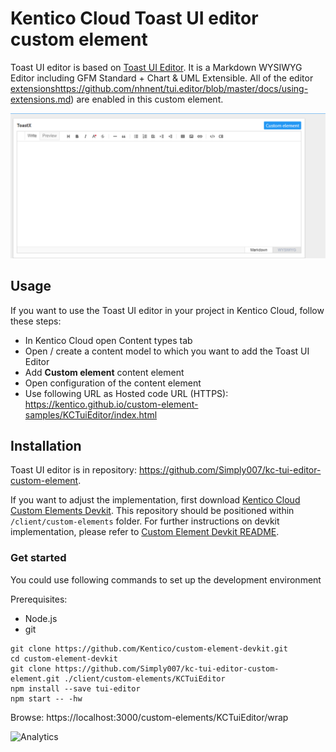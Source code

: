 # Kentico Cloud Toast UI editor custom element

Toast UI editor is based on [Toast UI Editor](https://ui.toast.com/tui-editor). It is a Markdown WYSIWYG Editor including GFM Standard + Chart & UML Extensible.
All of the editor [extensions]()https://github.com/nhnent/tui.editor/blob/master/docs/using-extensions.md) are enabled in this custom element.

![Toast UI editor](ToastUIEditor.gif)

## Usage

If you want to use the Toast UI editor in your project in Kentico Cloud, follow these steps:

* In Kentico Cloud open Content types tab
* Open / create a content model to which you want to add the Toast UI Editor
* Add **Custom element** content element
* Open configuration of the content element
* Use following URL as Hosted code URL (HTTPS): https://kentico.github.io/custom-element-samples/KCTuiEditor/index.html

## Installation

Toast UI editor is in repository: https://github.com/Simply007/kc-tui-editor-custom-element.

If you want to adjust the implementation, first download [Kentico Cloud Custom Elements Devkit](https://github.com/kentico/custom-element-devkit). This repository should be positioned within `/client/custom-elements` folder. For further instructions on devkit implementation, please refer to [Custom Element Devkit README](https://github.com/Kentico/custom-element-devkit/blob/master/readme.md).

### Get started

You could use following commands to set up the development environment

Prerequisites:

* Node.js
* git

```plain
git clone https://github.com/Kentico/custom-element-devkit.git
cd custom-element-devkit
git clone https://github.com/Simply007/kc-tui-editor-custom-element.git ./client/custom-elements/KCTuiEditor
npm install --save tui-editor
npm start -- -hw
```

Browse: https://localhost:3000/custom-elements/KCTuiEditor/wrap

![Analytics](https://kentico-ga-beacon.azurewebsites.net/api/UA-69014260-4/Kentico/custom-elements-samples/KCTuiEditor?pixel)
